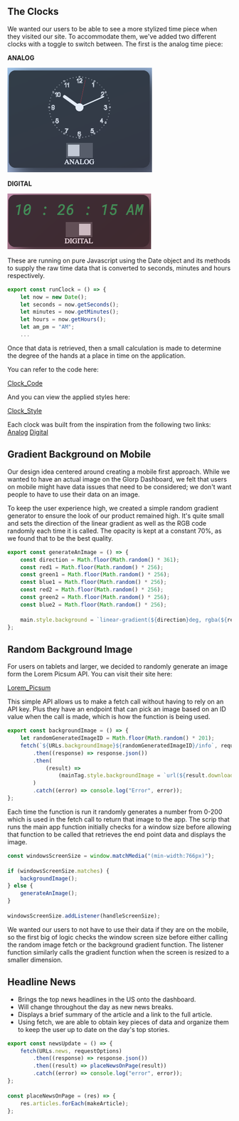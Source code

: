 
## The Clocks

We wanted our users to be able to see a more stylized time piece when they visited our site. To accommodate them, we've added two different clocks with a toggle to switch between. The first is the analog time piece:

**ANALOG**

![image](./MD_Images/Analog.png)

**DIGITAL**

![image](./MD_Images/Digital.png)

These are running on pure Javascript using the Date object and its methods to supply the raw time data that is converted to seconds, minutes and hours respectively.

```javascript
export const runClock = () => {
    let now = new Date();
    let seconds = now.getSeconds();
    let minutes = now.getMinutes();
    let hours = now.getHours();
    let am_pm = "AM";
    ...

```

Once that data is retrieved, then a small calculation is made to determine the degree of the hands at a place in time on the application.

You can refer to the code here:

[Clock_Code](modules/clock-module.js)

And you can view the applied styles here:

[Clock_Style](styles/clockstyles.css)

Each clock was built from the inspiration from the following two links:
[Analog](https://www.youtube.com/watch?v=Ki0XXrlKlHY)
[Digital](https://www.codesdope.com/blog/article/how-to-create-a-digital-clock-using-javascript/)

## Gradient Background on Mobile

Our design idea centered around creating a mobile first approach. While we wanted to have an actual image on the Glorp Dashboard, we felt that users on mobile might have data issues that need to be considered; we don't want people to have to use their data on an image.

To keep the user experience high, we created a simple random gradient generator to ensure the look of our product remained high. It's quite small and sets the direction of the linear gradient as well as the RGB code randomly each time it is called. The opacity is kept at a constant 70%, as we found that to be the best quality.

```javascript
export const generateAnImage = () => {
	const direction = Math.floor(Math.random() * 361);
	const red1 = Math.floor(Math.random() * 256);
	const green1 = Math.floor(Math.random() * 256);
	const blue1 = Math.floor(Math.random() * 256);
	const red2 = Math.floor(Math.random() * 256);
	const green2 = Math.floor(Math.random() * 256);
	const blue2 = Math.floor(Math.random() * 256);

	main.style.background = `linear-gradient(${direction}deg, rgba(${red1},${green1},${blue1}, .7), rgba(${red2},${green2},${blue2},.7))`;
};
```

## Random Background Image

For users on tablets and larger, we decided to randomly generate an image form the Lorem Picsum API. You can visit their site here:

[Lorem_Picsum](https://picsum.photos/)

This simple API allows us to make a fetch call without having to rely on an API key. Plus they have an endpoint that can pick an image based on an ID value when the call is made, which is how the function is being used.

```javascript
export const backgroundImage = () => {
	let randomGeneratedImageID = Math.floor(Math.random() * 201);
	fetch(`${URLs.backgroundImage}${randomGeneratedImageID}/info`, requestOptions)
		.then((response) => response.json())
		.then(
			(result) =>
				(mainTag.style.backgroundImage = `url(${result.download_url})`)
		)
		.catch((error) => console.log("Error", error));
};
```

Each time the function is run it randomly generates a number from 0-200 which is used in the fetch call to return that image to the app. The scrip that runs the main app function initially checks for a window size before allowing that function to be called that retrieves the end point data and displays the image.

```javascript
const windowsScreenSize = window.matchMedia("(min-width:766px)");

if (windowsScreenSize.matches) {
	backgroundImage();
} else {
	generateAnImage();
}

windowsScreenSize.addListener(handleScreenSize);
```

We wanted our users to not have to use their data if they are on the mobile, so the first big of logic checks the window screen size before either calling the random image fetch or the background gradient function. The listener function similarly calls the gradient function when the screen is resized to a smaller dimension.

## Headline News
- Brings the top news headlines in the US onto the dashboard.
- Will change throughout the day as new news breaks.
- Displays a brief summary of the article and a link to the full article.
- Using fetch, we are able to obtain key pieces of data and organize them to keep the user up to date on the day's top stories.
```javascript
export const newsUpdate = () => {
	fetch(URLs.news, requestOptions)
		.then((response) => response.json())
		.then((result) => placeNewsOnPage(result))
		.catch((error) => console.log("error", error));
};

const placeNewsOnPage = (res) => {
	res.articles.forEach(makeArticle);
};
```